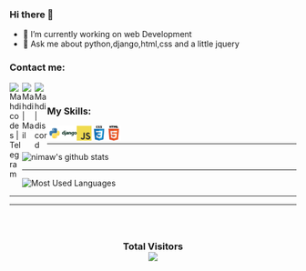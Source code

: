### Hi there 👋

- 🔭 I’m currently working on web Development
- 💬 Ask me about python,django,html,css and a little jquery

### Contact me:

[<img align="left" alt="Mahdicodes | Telegram" width="22px" src="https://cdn.jsdelivr.net/npm/simple-icons@v3/icons/telegram.svg" />][telegram]
[<img align="left" alt="Mahdi | Mail" width="22px" src="https://cdn.jsdelivr.net/npm/simple-icons@3.4.1/icons/gmail.svg" />][mail]
[<img align="left" alt="Mahdi | discord" width="22px" src="https://cdn.jsdelivr.net/npm/simple-icons@v3/icons/discord.svg" />][discord]

<br />

### My Skills:

[<img align="left" alt="Python" title="Python" width="26px" src="https://raw.githubusercontent.com/github/explore/80688e429a7d4ef2fca1e82350fe8e3517d3494d/topics/python/python.png" />][github]
[<img align="left" alt="django" title="django" width="26px" src="https://raw.githubusercontent.com/github/explore/80688e429a7d4ef2fca1e82350fe8e3517d3494d/topics/django/django.png" />][github]
[<img align="left" alt="js" title="js" width="26px" src="https://raw.githubusercontent.com/github/explore/80688e429a7d4ef2fca1e82350fe8e3517d3494d/topics/javascript/javascript.png" />][github]
[<img align="left" alt="css" title="css" width="26px" src="https://raw.githubusercontent.com/github/explore/80688e429a7d4ef2fca1e82350fe8e3517d3494d/topics/css/css.png" />][github]
[<img align="left" alt="html5" title="html5" width="26px" src="https://raw.githubusercontent.com/github/explore/80688e429a7d4ef2fca1e82350fe8e3517d3494d/topics/html/html.png" />][github]


<br />

---

![nimaw's github stats](https://github-readme-stats.vercel.app/api?username=Mahdicodes&show_icons=true&theme=radical)

---

![Most Used Languages](https://github-readme-stats.vercel.app/api/top-langs/?username=Mahdicodes&layout=compact&theme=radical)

---

    
[github]: https://github.com/Mahdicodes
[telegram]: https://t.me/Mahdicodes
[mail]: mailto:Mahdikhan.mar@gmail.com
[discord]: https://discord.bio/p/Meti🦕#0934

---

<h3 align="center"> 
<br>
<br>
Total Visitors<br>
<img src="https://profile-counter.glitch.me/Mahdicodes/count.svg" />
</h3>
<br>
<br>  

